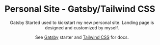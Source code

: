 # Personal Site - Gatsby/Tailwind CSS 


<div align="center">
  <p> Gatsby Started used to kickstart my new personal site. Landing page is designed and customized by myself.</p> <span>See <a href="https://www.gatsbyjs.org/">Gatsby</a> starter and <a href="https://tailwindcss.com/">Tailwind CSS</a> for docs. </span>
  <br />
  <br />
</div>
  


